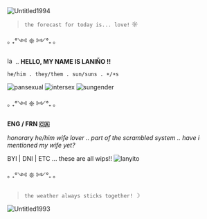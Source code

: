 
<img src="https://i.ibb.co/TGqjrXm/Untitled1994.png" alt="Untitled1994" border="0" />

> `the forecast for today is... love!` ☼


｡ ₊°༺ 𖤓 ༻°₊ ｡


<img src="https://64.media.tumblr.com/cad1fd5627654b3a255515bb15f2cb01/c1dd7a7f9ac5d3d9-ed/s75x75_c1/dbf00f962dcdef5e76a81bf8c4cacf904b647c8c.gifv" alt="lanito" border="0" width="15" /> .. <b>HELLO, MY NAME IS LANIÑO !!</b> 

`he/him . they/them . sun/suns . ☀️/☀️s`

<img src="https://64.media.tumblr.com/565f56618a15298d213a94764bbd7acb/86ac40d8224e6ef0-43/s75x75_c1/c88cf4b713501de25d04cb41a00287fe0bc7c9ae.pnj" alt="pansexual" border="0" /> <img src="https://64.media.tumblr.com/e698251925c07043934f3b47797c4867/c69f451a2ee7f4b5-74/s75x75_c1/c9ca21f004d61464bd6af415959d87e37f58ed60.pnj" alt="intersex" border="0" /> <img src="https://64.media.tumblr.com/5b94e46e5e3d220391569142970aa431/d12ca922fbdb696d-72/s75x75_c1/7a0f7b9e5a521c514356653358adf2764bf38b6c.pnj" alt="sungender" border="0" />



｡ ₊°༺ 𖤓 ༻°₊ ｡


<b>ENG / FRN 🇨🇦</b>

<i>honorary he/him wife lover .. part of the scrambled system .. have i mentioned my wife yet?</i>

BYI | DNI | ETC ... these are all wips!! <img src="https://64.media.tumblr.com/a6bfa1870e2f5376708dc3be45d2b873/6d8bbc32da589244-0d/s75x75_c1/8340536c4e8ba4e420b05648ba55db6bbe1e08e0.gifv" alt="lanyito" border="0" />


｡ ₊°༺ 𖤓 ༻°₊ ｡

> `the weather always sticks together!` ☽

<img src="https://i.ibb.co/5WSLqwQr/Untitled1993.png" alt="Untitled1993" border="0" />


